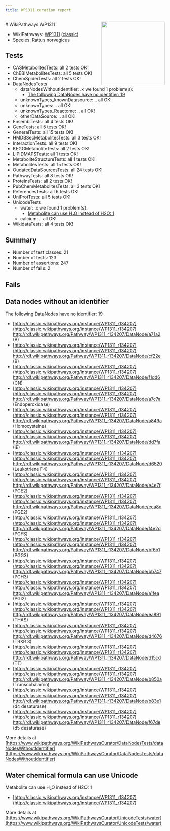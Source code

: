 ```yaml
---
title: WP1311 curation report
---
```


<img style="float: right; width: 200px" src="https://upload.wikimedia.org/wikipedia/commons/thumb/8/83/Wplogo_with_text_500.png/640px-Wplogo_with_text_500.png" />
# WikiPathways WP1311

* WikiPathways: [WP1311](https://wikipathways.org/pathways/WP1311) ([classic](https://classic.wikipathways.org/instance/WP1311))
* Species: Rattus norvegicus
## Tests
* CASMetabolitesTests: all 2 tests OK!
* ChEBIMetabolitesTests: all 5 tests OK!
* ChemSpiderTests: all 2 tests OK!
* DataNodesTests
    * dataNodesWithoutIdentifier: .x we found 1 problem(s):
        * [The following DataNodes have no identifier: 19](#8792c499)
    * unknownTypes_knownDatasource: .. all OK!
    * unknownTypes: .. all OK!
    * unknownTypes_Reactome: .. all OK!
    * otherDataSource: .. all OK!
* EnsemblTests: all 4 tests OK!
* GeneTests: all 5 tests OK!
* GeneralTests: all 15 tests OK!
* HMDBSecMetabolitesTests: all 3 tests OK!
* InteractionTests: all 9 tests OK!
* KEGGMetaboliteTests: all 2 tests OK!
* LIPIDMAPSTests: all 1 tests OK!
* MetaboliteStructureTests: all 1 tests OK!
* MetabolitesTests: all 15 tests OK!
* OudatedDataSourcesTests: all 24 tests OK!
* PathwayTests: all 8 tests OK!
* ProteinsTests: all 2 tests OK!
* PubChemMetabolitesTests: all 3 tests OK!
* ReferencesTests: all 6 tests OK!
* UniProtTests: all 5 tests OK!
* UnicodeTests
    * water: .x we found 1 problem(s):
        * [Metabolite can use H₂O instead of H2O: 1](#a680b2d0)
    * calcium: .. all OK!
* WikidataTests: all 4 tests OK!


## Summary

* Number of test classes: 21
* Number of tests: 123
* Number of assertions: 247
* Number of fails: 2

## Fails

<a name="8792c499" />

## Data nodes without an identifier

The following DataNodes have no identifier: 19

* [http://classic.wikipathways.org/instance/WP1311_r134207](http://classic.wikipathways.org/instance/WP1311_r134207) http://rdf.wikipathways.org/Pathway/WP1311_r134207/DataNode/a71a2 (B)
* [http://classic.wikipathways.org/instance/WP1311_r134207](http://classic.wikipathways.org/instance/WP1311_r134207) http://rdf.wikipathways.org/Pathway/WP1311_r134207/DataNode/cf22e (B)
* [http://classic.wikipathways.org/instance/WP1311_r134207](http://classic.wikipathways.org/instance/WP1311_r134207) http://rdf.wikipathways.org/Pathway/WP1311_r134207/DataNode/f1dd6 (CN)
* [http://classic.wikipathways.org/instance/WP1311_r134207](http://classic.wikipathways.org/instance/WP1311_r134207) http://rdf.wikipathways.org/Pathway/WP1311_r134207/DataNode/a7c7a (Endoperoxidase)
* [http://classic.wikipathways.org/instance/WP1311_r134207](http://classic.wikipathways.org/instance/WP1311_r134207) http://rdf.wikipathways.org/Pathway/WP1311_r134207/DataNode/a849a (Homocysteine)
* [http://classic.wikipathways.org/instance/WP1311_r134207](http://classic.wikipathways.org/instance/WP1311_r134207) http://rdf.wikipathways.org/Pathway/WP1311_r134207/DataNode/dd7fa (IE)
* [http://classic.wikipathways.org/instance/WP1311_r134207](http://classic.wikipathways.org/instance/WP1311_r134207) http://rdf.wikipathways.org/Pathway/WP1311_r134207/DataNode/d6520 (Leukotriene F4)
* [http://classic.wikipathways.org/instance/WP1311_r134207](http://classic.wikipathways.org/instance/WP1311_r134207) http://rdf.wikipathways.org/Pathway/WP1311_r134207/DataNode/e4e7f (PGE2)
* [http://classic.wikipathways.org/instance/WP1311_r134207](http://classic.wikipathways.org/instance/WP1311_r134207) http://rdf.wikipathways.org/Pathway/WP1311_r134207/DataNode/eca8d (PGE2)
* [http://classic.wikipathways.org/instance/WP1311_r134207](http://classic.wikipathways.org/instance/WP1311_r134207) http://rdf.wikipathways.org/Pathway/WP1311_r134207/DataNode/f4e2d (PGFS)
* [http://classic.wikipathways.org/instance/WP1311_r134207](http://classic.wikipathways.org/instance/WP1311_r134207) http://rdf.wikipathways.org/Pathway/WP1311_r134207/DataNode/bf6b1 (PGG3)
* [http://classic.wikipathways.org/instance/WP1311_r134207](http://classic.wikipathways.org/instance/WP1311_r134207) http://rdf.wikipathways.org/Pathway/WP1311_r134207/DataNode/bb747 (PGH3)
* [http://classic.wikipathways.org/instance/WP1311_r134207](http://classic.wikipathways.org/instance/WP1311_r134207) http://rdf.wikipathways.org/Pathway/WP1311_r134207/DataNode/a1fea (PGI2)
* [http://classic.wikipathways.org/instance/WP1311_r134207](http://classic.wikipathways.org/instance/WP1311_r134207) http://rdf.wikipathways.org/Pathway/WP1311_r134207/DataNode/ea891 (THAS)
* [http://classic.wikipathways.org/instance/WP1311_r134207](http://classic.wikipathways.org/instance/WP1311_r134207) http://rdf.wikipathways.org/Pathway/WP1311_r134207/DataNode/d4676 (TRXR 3)
* [http://classic.wikipathways.org/instance/WP1311_r134207](http://classic.wikipathways.org/instance/WP1311_r134207) http://rdf.wikipathways.org/Pathway/WP1311_r134207/DataNode/d15cd (TT)
* [http://classic.wikipathways.org/instance/WP1311_r134207](http://classic.wikipathways.org/instance/WP1311_r134207) http://rdf.wikipathways.org/Pathway/WP1311_r134207/DataNode/b850a (Transcobalamin)
* [http://classic.wikipathways.org/instance/WP1311_r134207](http://classic.wikipathways.org/instance/WP1311_r134207) http://rdf.wikipathways.org/Pathway/WP1311_r134207/DataNode/b83e1 (d4 desaturase)
* [http://classic.wikipathways.org/instance/WP1311_r134207](http://classic.wikipathways.org/instance/WP1311_r134207) http://rdf.wikipathways.org/Pathway/WP1311_r134207/DataNode/f67de (d5 desaturase)


More details at [https://www.wikipathways.org/WikiPathwaysCurator/DataNodesTests/dataNodesWithoutIdentifier](https://www.wikipathways.org/WikiPathwaysCurator/DataNodesTests/dataNodesWithoutIdentifier)

<a name="a680b2d0" />

## Water chemical formula can use Unicode

Metabolite can use H₂O instead of H2O: 1

* [http://classic.wikipathways.org/instance/WP1311_r134207](http://classic.wikipathways.org/instance/WP1311_r134207)


More details at [https://www.wikipathways.org/WikiPathwaysCurator/UnicodeTests/water](https://www.wikipathways.org/WikiPathwaysCurator/UnicodeTests/water)

